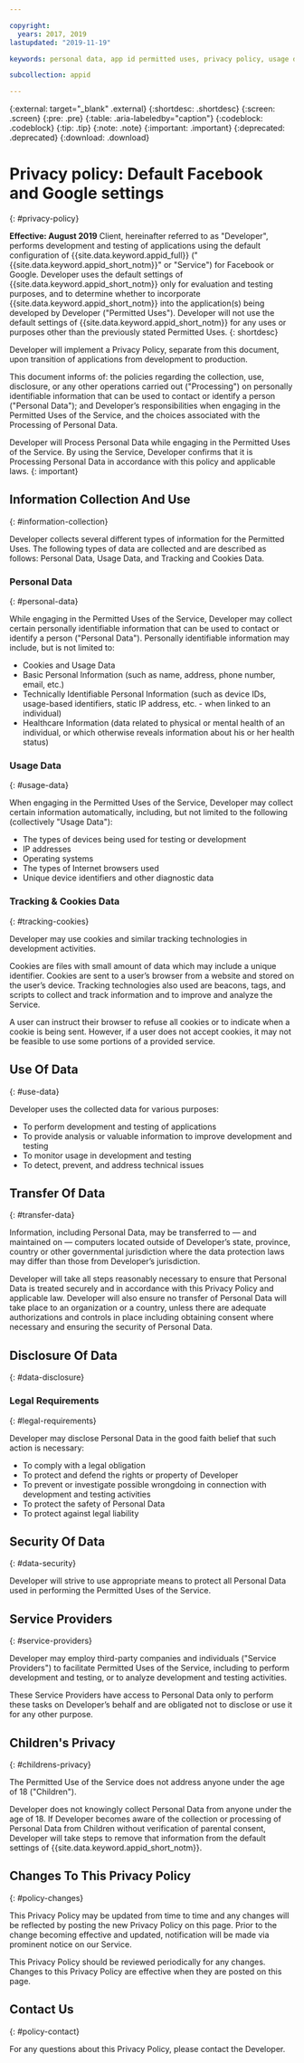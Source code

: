 ```yaml
---

copyright:
  years: 2017, 2019
lastupdated: "2019-11-19"

keywords: personal data, app id permitted uses, privacy policy, usage data, user information, tracking technology, ip addresses, service providers, developers, client, testing, default configuration, cookies data, consent, legal, google, facebook, 

subcollection: appid

---
```


{:external: target="_blank" .external}
{:shortdesc: .shortdesc}
{:screen: .screen}
{:pre: .pre}
{:table: .aria-labeledby="caption"}
{:codeblock: .codeblock}
{:tip: .tip}
{:note: .note}
{:important: .important}
{:deprecated: .deprecated}
{:download: .download}


# Privacy policy: Default Facebook and Google settings
{: #privacy-policy}


**Effective: August 2019** Client, hereinafter referred to as "Developer", performs development and testing of applications using the default configuration of {{site.data.keyword.appid_full}} ("{{site.data.keyword.appid_short_notm}}" or "Service") for Facebook or Google. Developer uses the default settings of {{site.data.keyword.appid_short_notm}} only for evaluation and testing purposes, and to determine whether to incorporate {{site.data.keyword.appid_short_notm}} into the application(s) being developed by Developer ("Permitted Uses"). Developer will not use the default settings of {{site.data.keyword.appid_short_notm}} for any uses or purposes other than the previously stated Permitted Uses.
{: shortdesc}

Developer will implement a Privacy Policy, separate from this document, upon transition of applications from development to production.

This document informs of: the policies regarding the collection, use, disclosure, or any other operations carried out ("Processing") on personally identifiable information that can be used to contact or identify a person ("Personal Data"); and Developer’s responsibilities when engaging in the Permitted Uses of the Service, and the choices associated with the Processing of Personal Data.

Developer will Process Personal Data while engaging in the Permitted Uses of the Service. By using the Service, Developer confirms that it is Processing Personal Data in accordance with this policy and applicable laws.
{: important}

## Information Collection And Use
{: #information-collection}

Developer collects several different types of information for the Permitted Uses. The following types of data are collected and are described as follows: Personal Data, Usage Data, and Tracking and Cookies Data.

### Personal Data
{: #personal-data}

While engaging in the Permitted Uses of the Service, Developer may collect certain personally identifiable information that can be used to contact or identify a person ("Personal Data"). Personally identifiable information may include, but is not limited to:

* Cookies and Usage Data
* Basic Personal Information (such as name, address, phone number, email, etc.)
* Technically Identifiable Personal Information (such as device IDs, usage-based identifiers, static IP address, etc. - when linked to an individual)
* Healthcare Information (data related to physical or mental health of an individual, or which otherwise reveals information about his or her health status)

### Usage Data
{: #usage-data}

When engaging in the Permitted Uses of the Service, Developer may collect certain information automatically, including, but not limited to the following (collectively "Usage Data"):

* The types of devices being used for testing or development
* IP addresses 
* Operating systems 
* The types of Internet browsers used
* Unique device identifiers and other diagnostic data

### Tracking & Cookies Data
{: #tracking-cookies}

Developer may use cookies and similar tracking technologies in development activities.

Cookies are files with small amount of data which may include a unique identifier. Cookies are sent to a user’s browser from a website and stored on the user’s device. Tracking technologies also used are beacons, tags, and scripts to collect and track information and to improve and analyze the Service.

A user can instruct their browser to refuse all cookies or to indicate when a cookie is being sent. However, if a user does not accept cookies, it may not be feasible to use some portions of a provided service.


## Use Of Data
{: #use-data}

Developer uses the collected data for various purposes:
* To perform development and testing of applications
* To provide analysis or valuable information to improve development and testing
* To monitor usage in development and testing
* To detect, prevent, and address technical issues


## Transfer Of Data
{: #transfer-data}

Information, including Personal Data, may be transferred to — and maintained on — computers located outside of Developer’s state, province, country or other governmental jurisdiction where the data protection laws may differ than those from Developer’s jurisdiction.

Developer will take all steps reasonably necessary to ensure that Personal Data is treated securely and in accordance with this Privacy Policy and applicable law. Developer will also ensure no transfer of Personal Data will take place to an organization or a country, unless there are adequate authorizations and controls in place including obtaining consent where necessary and ensuring the security of Personal Data.

## Disclosure Of Data
{: #data-disclosure}

### Legal Requirements
{: #legal-requirements}

Developer may disclose Personal Data in the good faith belief that such action is necessary:
* To comply with a legal obligation
* To protect and defend the rights or property of Developer
* To prevent or investigate possible wrongdoing in connection with development and testing activities
* To protect the safety of Personal Data
* To protect against legal liability


## Security Of Data
{: #data-security}

Developer will strive to use appropriate means to protect all Personal Data used in performing the Permitted Uses of the Service.

## Service Providers
{: #service-providers}

Developer may employ third-party companies and individuals ("Service Providers") to facilitate Permitted Uses of the Service, including to perform development and testing, or to analyze development and testing activities.

These Service Providers have access to Personal Data only to perform these tasks on Developer’s behalf and are obligated not to disclose or use it for any other purpose.

## Children's Privacy
{: #childrens-privacy}

The Permitted Use of the Service does not address anyone under the age of 18 ("Children").

Developer does not knowingly collect Personal Data from anyone under the age of 18.  If Developer becomes aware of the collection or processing of Personal Data from Children without verification of parental consent, Developer will take steps to remove that information from the default settings of {{site.data.keyword.appid_short_notm}}.

## Changes To This Privacy Policy
{: #policy-changes}

This Privacy Policy may be updated from time to time and any changes will be reflected by posting the new Privacy Policy on this page. Prior to the change becoming effective and updated, notification will be made via prominent notice on our Service.

This Privacy Policy should be reviewed periodically for any changes. Changes to this Privacy Policy are effective when they are posted on this page.

## Contact Us
{: #policy-contact}

For any questions about this Privacy Policy, please contact the Developer.
